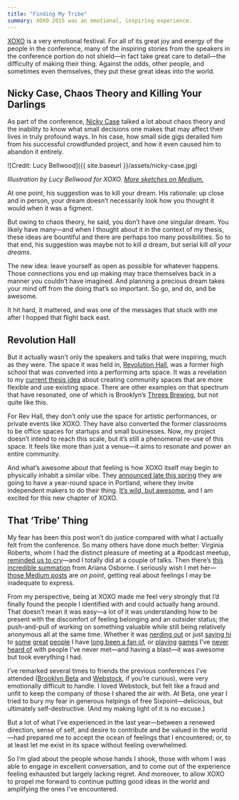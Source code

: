 ```yaml
---
title: "Finding My Tribe"
summary: XOXO 2015 was an emotional, inspiring experience.
---
```


[XOXO][] is a very emotional festival. For all of its great joy and energy of the people in the conference, many of the inspiring stories from the speakers in the conference portion do not shield—in fact take great care to detail—the difficulty of making their thing. Against the odds, other people, and sometimes even themselves, they put these great ideas into the world.

## Nicky Case, Chaos Theory and Killing Your Darlings

[XOXO]: https://2015.xoxofest.com/

As part of the conference, [Nicky Case][] talked a lot about chaos theory and the inability to know what small decisions one makes that may affect their lives in truly profound ways. In his case, how small side gigs derailed him from his successful crowdfunded project, and how it even caused him to abandon it entirely.

![Credit: Lucy Bellwood]({{ site.baseurl }}/assets/nicky-case.jpg)

*Illustration by Lucy Bellwood for XOXO. [More sketches on Medium.][medium]*

[Nicky Case]: http://ncase.me/
[medium]: https://medium.com/xoxo/xoxo-livesketches-from-lucy-aacbfa7b9878

At one point, his suggestion was to kill your dream. His rationale: up close and in person, your dream doesn’t necessarily look how you thought it would when it was a figment.

But owing to chaos theory, he said, you don’t have one singular dream. You likely have many—and when I thought about it in the context of my thesis, these ideas are bountiful and there are perhaps too many possibilities. So to that end, his suggestion was maybe not to kill *a* dream, but serial kill *all your dreams*.

The new idea: leave yourself as open as possible for whatever happens. Those connections you end up making may trace themselves back in a manner you couldn’t have imagined. And planning a precious dream takes your mind off from the doing that’s so important. So go, and do, and be awesome.

It hit hard, it mattered, and was one of the messages that stuck with me after I hopped that flight back east.

## Revolution Hall

But it actually wasn’t only the speakers and talks that were inspiring, much as they were. The space it was held in, [Revolution Hall][], was a former high school that was converted into a performing arts space. It was a revelation to my [current thesis idea][thesis-so-far] about creating community spaces that are more flexible and use existing space. There are other examples on that spectrum that have resonated, one of which is Brooklyn’s [Threes Brewing][threes], but not quite like this.

[threes]: http://www.threesbrewing.com/

For Rev Hall, they don’t only use the space for artistic performances, or private events like XOXO. They have also converted the former classrooms to be office spaces for startups and small businesses. Now, my project doesn’t intend to reach this scale, but it’s still a phenomenal re-use of this space. It feels like more than just a venue—it aims to resonate and power an entire community.

[Revolution Hall]: http://www.revolutionhallpdx.com
[thesis-so-far]: http://nicbarajas.github.io/sva-ixd-thesis/2015/09/19/thesis-so-far/

And what’s awesome about that feeling is how XOXO itself may begin to physically inhabit a similar vibe. They [announced late this spring][xoxo-experiment] they are going to have a year-round space in Portland, where they invite independent makers to do their thing. [It’s wild, but awesome][xoxo-instrument], and I am excited for this new chapter of XOXO.

[xoxo-experiment]: http://blog.xoxofest.com/post/120703410510/a-new-experiment
[xoxo-instrument]: http://xoxopdx.com/

## That ‘Tribe’ Thing

My fear has been this post won’t do justice compared with what I actually felt from the conference. So many others have done much better: Virginia Roberts, whom I had the distinct pleasure of meeting at a #podcast meetup, [reminded us to cry][cry]—and I totally did at a couple of talks. Then there’s [this incredible summation][yisss] from Ariana Osborne. I seriously wish I met her—[those Medium posts][aw-yeah] are *on point*, getting real about feelings I may be inadequate to express.

From my perspective, being at XOXO made me feel very strongly that I’d finally found the people I identified with and could actually hang around. That doesn’t mean it was easy—a lot of it was understanding how to be present with the discomfort of feeling belonging and an outsider status; the push-and-pull of working on something valuable while still being relatively anonymous all at the same time. Whether it was [nerding out][macsparky] or just [saying hi][marco] to [some][jsnell] [great][christinawarren] [people][gak] I have [long been a fan of][merlin], or [playing][killer-queen] [games][shitty-voltron] I’ve [never heard of][marrying-mr-darcy] with people I’ve never met—and having a blast—it was awesome but took everything I had.

[macsparky]: http://macsparky.com/
[marco]: http://www.marco.org/
[jsnell]: http://sixcolors.com/
[christinawarren]: http://www.christinawarren.com/
[gak]: https://twitter.com/gak_pdx
[merlin]: http://www.merlinmann.com/
[killer-queen]: http://killerqueenarcade.com/
[shitty-voltron]: https://www.progfrog.co/projects/28-shitty-voltron/log
[marrying-mr-darcy]: http://www.marryingmrdarcy.com/

I’ve remarked several times to friends the previous conferences I’ve attended ([Brooklyn Beta][] and [Webstock][], if you’re curious), were very emotionally difficult to handle. I loved Webstock, but felt like a fraud and unfit to keep the company of those I shared the air with. At Beta, one year I tried to bury my fear in generous helpings of free Sixpoint—delicious, but ultimately self-destructive. (And my making light of it is no excuse.)

[cry]: https://medium.com/xoxo/let-s-all-cry-at-conferences-1ce6b961f
[yisss]: https://medium.com/xoxo/in-which-listening-to-kathy-sierra-speak-probably-changed-my-life-2a4d67a616a7
[aw-yeah]: https://medium.com/xoxo/nicky-case-explained-my-xoxo-experience-way-better-than-i-m-going-to-4a783c25f80f
[Brooklyn Beta]: https://brooklynbeta.org/
[Webstock]: http://www.webstock.org.nz/12/

But a lot of what I’ve experienced in the last year—between a renewed direction, sense of self, and desire to contribute and be valued in the world—had prepared me to accept the ocean of feelings that I encountered; or, to at least let me exist in its space without feeling overwhelmed.

So I’m glad about the people whose hands I shook, those with whom I was able to engage in excellent conversation, and to come out of the experience feeling exhausted but largely lacking regret. And moreover, to allow XOXO to propel me forward to continue putting good ideas in the world and amplifying the ones I’ve encountered.
